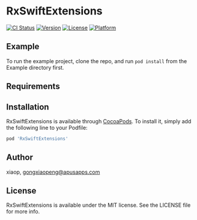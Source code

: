 # RxSwiftExtensions

[![CI Status](https://img.shields.io/travis/xiaop/RxSwiftExtensions.svg?style=flat)](https://travis-ci.org/xiaop/RxSwiftExtensions)
[![Version](https://img.shields.io/cocoapods/v/RxSwiftExtensions.svg?style=flat)](https://cocoapods.org/pods/RxSwiftExtensions)
[![License](https://img.shields.io/cocoapods/l/RxSwiftExtensions.svg?style=flat)](https://cocoapods.org/pods/RxSwiftExtensions)
[![Platform](https://img.shields.io/cocoapods/p/RxSwiftExtensions.svg?style=flat)](https://cocoapods.org/pods/RxSwiftExtensions)

## Example

To run the example project, clone the repo, and run `pod install` from the Example directory first.

## Requirements

## Installation

RxSwiftExtensions is available through [CocoaPods](https://cocoapods.org). To install
it, simply add the following line to your Podfile:

```ruby
pod 'RxSwiftExtensions'
```

## Author

xiaop, gongxiaopeng@apusapps.com

## License

RxSwiftExtensions is available under the MIT license. See the LICENSE file for more info.
